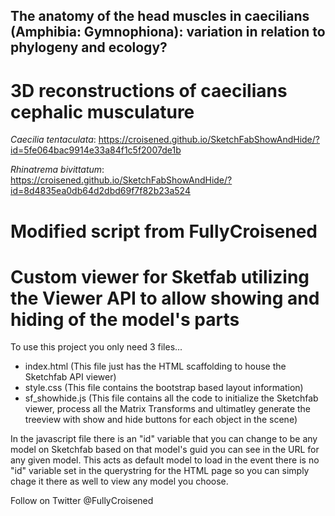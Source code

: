 ## The anatomy of the head muscles in caecilians (Amphibia: Gymnophiona): variation in relation to phylogeny and ecology? 

# 3D reconstructions of caecilians cephalic musculature

_Caecilia tentaculata_: https://croisened.github.io/SketchFabShowAndHide/?id=5fe064bac9914e33a84f1c5f2007de1b

_Rhinatrema bivittatum_: https://croisened.github.io/SketchFabShowAndHide/?id=8d4835ea0db64d2dbd69f7f82b23a524


# Modified script from FullyCroisened
# Custom viewer for Sketfab utilizing the Viewer API to allow showing and hiding of the model's parts
To use this project you only need 3 files...

- index.html (This file just has the HTML scaffolding to house the Sketchfab API viewer)
- style.css (This file contains the bootstrap based layout information)
- sf_showhide.js (This file contains all the code to initialize the Sketchfab viewer, process all the Matrix Transforms and ultimatley generate the treeview with show and hide buttons for each object in the scene)

In the javascript file there is an "id" variable that you can change to be any model on Sketchfab based on that model's guid you can see in the URL for any given model.  This acts as default model to load in the event there is no "id" variable set in the querystring for the HTML page so you can simply chage it there as well to view any model you choose.

Follow on Twitter @FullyCroisened

